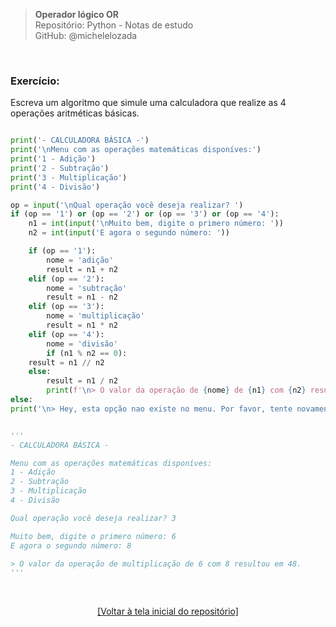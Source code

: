 > **Operador lógico OR**  
> Repositório: Python - Notas de estudo     
> GitHub: @michelelozada
&nbsp;
     
&nbsp;  
### Exercício:
Escreva um algoritmo que simule uma calculadora que realize as 4 operações aritméticas básicas.  

```py

print('- CALCULADORA BÁSICA -')
print('\nMenu com as operações matemáticas disponíves:')
print('1 - Adição')
print('2 - Subtração')
print('3 - Multiplicação')
print('4 - Divisão')

op = input('\nQual operação você deseja realizar? ')
if (op == '1') or (op == '2') or (op == '3') or (op == '4'):
	n1 = int(input('\nMuito bem, digite o primero número: '))
	n2 = int(input('E agora o segundo número: '))

	if (op == '1'):
		nome = 'adição'
		result = n1 + n2
	elif (op == '2'):
		nome = 'subtração'
		result = n1 - n2
	elif (op == '3'):
		nome = 'multiplicação'
		result = n1 * n2
	elif (op == '4'):
		nome = 'divisão'
		if (n1 % n2 == 0):
	result = n1 // n2
	else:
		result = n1 / n2
		print(f'\n> O valor da operação de {nome} de {n1} com {n2} resultou em {result}.')
else:
print('\n> Hey, esta opção nao existe no menu. Por favor, tente novamente...')


'''
- CALCULADORA BÁSICA -

Menu com as operações matemáticas disponíves:
1 - Adição
2 - Subtração
3 - Multiplicação
4 - Divisão

Qual operação você deseja realizar? 3

Muito bem, digite o primero número: 6
E agora o segundo número: 8

> O valor da operação de multiplicação de 6 com 8 resultou em 48.
'''
```

&nbsp;

<div align="center">
<a href="https://github.com/michelelozada/Python-Study-Notes">[Voltar à tela inicial do repositório]</a>
</div>